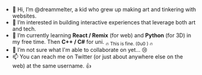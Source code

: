 - 👋 Hi, I’m @dreammelter, a kid who grew up making art and tinkering with websites.
- 👀 I’m interested in building interactive experiences that leverage both art and tech. 
- 🌱 I’m currently learning **React / Remix** (for web) and **Python** (for 3D) in my free time. Then **C++ / C#** for uni. <sub>:fire: This is fine. (0u0 ) :fire:</sub>
- 💞️ I’m not sure what I'm able to collaborate on yet... :cry:
- 📫 You can reach me on Twitter (or just about anywhere else on the web) at the same username. :+1:

<!---
dreammelter/dreammelter is a ✨ special ✨ repository because its `README.md` (this file) appears on your GitHub profile.
You can click the Preview link to take a look at your changes.
--->
